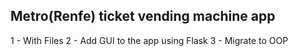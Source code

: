 ## Metro(Renfe) ticket vending machine app

1 - With Files
2 - Add GUI to the app using Flask
3 - Migrate to OOP